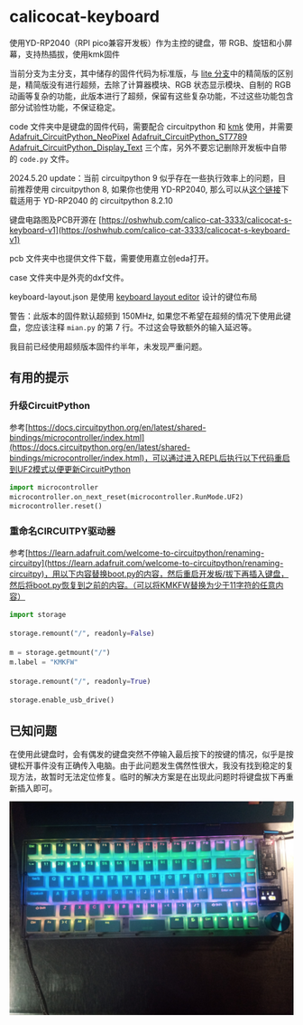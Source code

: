 # calicocat-keyboard

使用YD-RP2040（RPI pico兼容开发板）作为主控的键盘，带 RGB、旋钮和小屏幕，支持热插拔，使用kmk固件

当前分支为主分支，其中储存的固件代码为标准版，与 [lite 分支](https://github.com/calico-cat-3333/calicocat-keyboard/tree/lite)中的精简版的区别是，精简版没有进行超频，去除了计算器模块、RGB 状态显示模块、自制的 RGB 动画等复杂的功能，此版本进行了超频，保留有这些复杂功能，不过这些功能包含部分试验性功能，不保证稳定。

code 文件夹中是键盘的固件代码，需要配合 circuitpython 和 [kmk](http://kmkfw.io/) 使用，并需要 [Adafruit_CircuitPython_NeoPixel](https://github.com/adafruit/Adafruit_CircuitPython_NeoPixel) [Adafruit_CircuitPython_ST7789](https://github.com/adafruit/Adafruit_CircuitPython_ST7789) [Adafruit_CircuitPython_Display_Text](https://github.com/adafruit/Adafruit_CircuitPython_Display_Text) 三个库，另外不要忘记删除开发板中自带的 `code.py` 文件。

2024.5.20 update：当前 circuitpython 9 似乎存在一些执行效率上的问题，目前推荐使用 circuitpython 8, 如果你也使用 YD-RP2040, 那么可以从[这个链接](https://adafruit-circuit-python.s3.amazonaws.com/bin/vcc_gnd_yd_rp2040/en_GB/adafruit-circuitpython-vcc_gnd_yd_rp2040-en_GB-8.2.10.uf2)下载适用于 YD-RP2040 的 circuitpython 8.2.10

键盘电路图及PCB开源在 [https://oshwhub.com/calico-cat-3333/calicocat-s-keyboard-v1](https://oshwhub.com/calico-cat-3333/calicocat-s-keyboard-v1) 

pcb 文件夹中也提供文件下载，需要使用嘉立创eda打开。

case 文件夹中是外壳的dxf文件。

keyboard-layout.json 是使用 [keyboard layout editor](http://www.keyboard-layout-editor.com) 设计的键位布局

警告：此版本的固件默认超频到 150MHz, 如果您不希望在超频的情况下使用此键盘，您应该注释 `mian.py` 的第 7 行。不过这会导致额外的输入延迟等。

我目前已经使用超频版本固件约半年，未发现严重问题。

## 有用的提示

### 升级CircuitPython

参考[https://docs.circuitpython.org/en/latest/shared-bindings/microcontroller/index.html](https://docs.circuitpython.org/en/latest/shared-bindings/microcontroller/index.html)，可以通过进入REPL后执行以下代码重启到UF2模式以便更新CircuitPython

```python
import microcontroller
microcontroller.on_next_reset(microcontroller.RunMode.UF2)
microcontroller.reset()
```

### 重命名CIRCUITPY驱动器

参考[https://learn.adafruit.com/welcome-to-circuitpython/renaming-circuitpy](https://learn.adafruit.com/welcome-to-circuitpython/renaming-circuitpy)，用以下内容替换boot.py的内容，然后重启开发板/拔下再插入键盘，然后将boot.py恢复到之前的内容。（可以将KMKFW替换为少于11字符的任意内容）

```python
import storage

storage.remount("/", readonly=False)

m = storage.getmount("/")
m.label = "KMKFW"

storage.remount("/", readonly=True)

storage.enable_usb_drive()
```


## 已知问题

在使用此键盘时，会有偶发的键盘突然不停输入最后按下的按键的情况，似乎是按键松开事件没有正确传入电脑。由于此问题发生偶然性很大，我没有找到稳定的复现方法，故暂时无法定位修复。临时的解决方案是在出现此问题时将键盘拔下再重新插入即可。

![效果图](image.jpg)